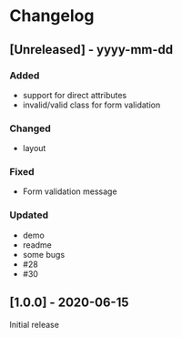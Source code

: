 # Changelog

## [Unreleased] - yyyy-mm-dd

### Added
- support for direct attributes
- invalid/valid class for form validation

### Changed
- layout

### Fixed
- Form validation message

### Updated
- demo
- readme
- some bugs
- #28
- #30

## [1.0.0] - 2020-06-15

Initial release

